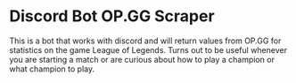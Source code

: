 # Discord Bot OP.GG Scraper

This is a bot that works with discord and will return values from OP.GG for statistics on the game League of Legends. Turns out to be useful whenever you are starting a match or are curious about how to play a champion or what champion to play.